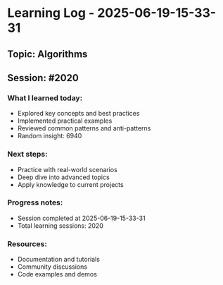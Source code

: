# Learning Log - 2025-06-19-15-33-31

## Topic: Algorithms
## Session: #2020

### What I learned today:
- Explored key concepts and best practices
- Implemented practical examples  
- Reviewed common patterns and anti-patterns
- Random insight: 6940

### Next steps:
- Practice with real-world scenarios
- Deep dive into advanced topics
- Apply knowledge to current projects

### Progress notes:
- Session completed at 2025-06-19-15-33-31
- Total learning sessions: 2020

### Resources:
- Documentation and tutorials
- Community discussions
- Code examples and demos

